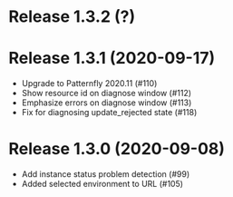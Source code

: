 # Release 1.3.2 (?)


# Release 1.3.1 (2020-09-17)

- Upgrade to Patternfly 2020.11 (#110)
- Show resource id on diagnose window (#112)
- Emphasize errors on diagnose window (#113)
- Fix for diagnosing update_rejected state (#118)

# Release 1.3.0 (2020-09-08)

- Add instance status problem detection (#99)
- Added selected environment to URL (#105)
